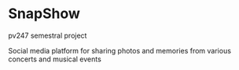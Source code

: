 # SnapShow
pv247 semestral project

Social media platform for sharing photos and memories from various concerts and musical events
